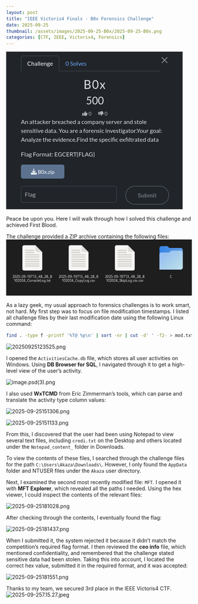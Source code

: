```yaml
---
layout: post
title: "IEEE Victoris4 Finals - B0x Forensics Challenge"
date: 2025-09-25 
thumbnail: /assets/images/2025-09-25-B0x/2025-09-25-B0x.png
categories: [CTF, IEEE, Victoris4, Forensics]
---
```

![2025-09-25-B0x.png](/assets/images/2025-09-25-B0x/2025-09-25-B0x.png)

Peace be upon you. Here I will walk through how I solved this challenge and achieved First Blood.

The challenge provided a ZIP archive containing the following files:
![20250925141612.png](/assets/images/2025-09-25-B0x/20250925141612.png)

As a lazy geek, my usual approach to forensics challenges is to work smart, not hard. My first step was to focus on file modification timestamps. I listed all challenge files by their last modification date using the following Linux command:

```bash
find . -type f -printf '%T@ %p\n' | sort -nr | cut -d' ' -f2- > mod.txt
````

![20250925123525.png](/assets/images/2025-09-25-B0x/20250925123525.png)

I opened the `ActivitiesCache.db` file, which stores all user activities on Windows. Using **DB Browser for SQL**, I navigated through it to get a high-level view of the user’s activity.

![image.psd(3).png](/assets/images/2025-09-25-B0x/image.psd(3).png)

I also used **WxTCMD** from Eric Zimmerman’s tools, which can parse and translate the activity type column values:

![2025-09-25151306.png](/assets/images/2025-09-25-B0x/2025-09-25151306.png)

![2025-09-25151133.png](/assets/images/2025-09-25-B0x/2025-09-25151133.png)

From this, I discovered that the user had been using Notepad to view several text files, including `credi.txt` on the Desktop and others located under the `Notepad_content_` folder in Downloads.

To view the contents of these files, I searched through the challenge files for the path `C:\Users\Akaza\Downloads\`. However, I only found the `AppData` folder and NTUSER files under the `Akaza` user directory.

Next, I examined the second most recently modified file: `MFT`. I opened it with **MFT Explorer**, which revealed all the paths I needed. Using the hex viewer, I could inspect the contents of the relevant files:

![2025-09-25181028.png](/assets/images/2025-09-25-B0x/2025-09-25181028.png)

After checking through the contents, I eventually found the flag:

![2025-09-25181437.png](/assets/images/2025-09-25-B0x/2025-09-25181437.png)

When I submitted it, the system rejected it because it didn’t match the competition’s required flag format. I then reviewed the **ceo info** file, which mentioned confidentiality, and remembered that the challenge stated sensitive data had been stolen. Taking this into account, I located the correct hex value, submitted it in the required format, and it was accepted:

![2025-09-25181551.png](/assets/images/2025-09-25-B0x/2025-09-25181551.png)

Thanks to my team, we secured 3rd place in the IEEE Victoris4 CTF.
![2025-09-257.15.27.jpeg](/assets/images/2025-09-25-B0x/2025-09-257.15.27.jpeg)

